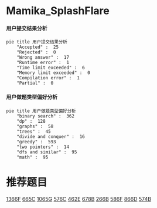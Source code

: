 # Mamika_SplashFlare

<!-- tabs:start -->



#### **用户提交结果分析**

```mermaid
pie title 用户提交结果分析
    "Accepted" :  25
    "Rejected" :  0
    "Wrong answer" :  17
    "Runtime error" :  1
    "Time limit exceeded" :  6
    "Memory limit exceeded" :  0
    "Compilation error" :  1
    "Partial" :  0
```

#### **用户做题类型偏好分析**

```mermaid
pie title 用户做题类型偏好分析
    "binary search" :  362
    "dp" :  128
    "graphs" :  58
    "trees" :  45
    "divide and conquer" :  16
    "greedy" :  593
    "two pointers" :  14
    "dfs and similar" :  95
    "math" :  95
```



<!-- tabs:end -->
# 推荐题目
[1366F](https://codeforces.com/contest/1366/problem/F)
[665C](https://codeforces.com/contest/665/problem/C)
[1065G](https://codeforces.com/contest/1065/problem/G)
[576C](https://codeforces.com/contest/576/problem/C)
[462E](https://codeforces.com/contest/462/problem/E)
[678B](https://codeforces.com/contest/678/problem/B)
[266B](https://codeforces.com/contest/266/problem/B)
[586F](https://codeforces.com/contest/586/problem/F)
[866D](https://codeforces.com/contest/866/problem/D)
[574B](https://codeforces.com/contest/574/problem/B)

